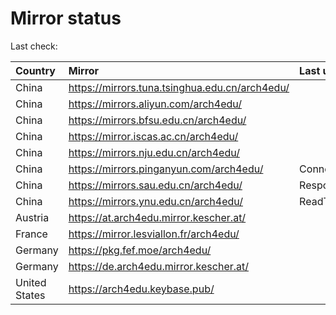 <script src="./time.js"></script>
# Mirror status
Last check: <script type="text/javascript">localize(1669703224.590138);</script>

|Country|Mirror|Last update|
|:------|:-----|:----------|
|China|https://mirrors.tuna.tsinghua.edu.cn/arch4edu/|<script type="text/javascript">localize(1669660570);</script>|
|China|https://mirrors.aliyun.com/arch4edu/|<script type="text/javascript">localize(1669618680);</script>|
|China|https://mirrors.bfsu.edu.cn/arch4edu/|<script type="text/javascript">localize(1669660570);</script>|
|China|https://mirror.iscas.ac.cn/arch4edu/|<script type="text/javascript">localize(1669660570);</script>|
|China|https://mirrors.nju.edu.cn/arch4edu/|<script type="text/javascript">localize(1669618680);</script>|
|China|https://mirrors.pinganyun.com/arch4edu/|ConnectTimeout|
|China|https://mirrors.sau.edu.cn/arch4edu/|Response 500|
|China|https://mirrors.ynu.edu.cn/arch4edu/|ReadTimeout|
|Austria|https://at.arch4edu.mirror.kescher.at/|<script type="text/javascript">localize(1669660570);</script>|
|France|https://mirror.lesviallon.fr/arch4edu/|<script type="text/javascript">localize(1669660570);</script>|
|Germany|https://pkg.fef.moe/arch4edu/|<script type="text/javascript">localize(1669660570);</script>|
|Germany|https://de.arch4edu.mirror.kescher.at/|<script type="text/javascript">localize(1669660570);</script>|
|United States|https://arch4edu.keybase.pub/|<script type="text/javascript">localize(1669660570);</script>|

<script src="./tablefilter/tablefilter.js"></script>
<script src="./table.js"></script>